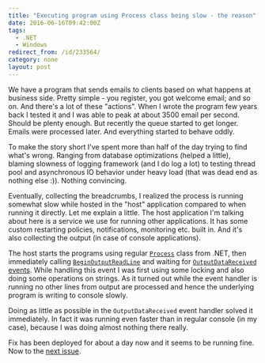 ```yaml
---
title: "Executing program using Process class being slow - the reason"
date: 2016-06-16T09:42:00Z
tags:
  - .NET
  - Windows
redirect_from: /id/233564/
category: none
layout: post
---
```

We have a program that sends emails to clients based on what happens at business side. Pretty simple - you register, you got welcome email; and so on. And there's a lot of these "actions". When I wrote the program few years back I tested it and I was able to peak at about 3500 email per second. Should be plenty enough. But recently the queue started to get longer. Emails were processed later. And everything started to behave oddly.

<!-- excerpt -->

To make the story short I've spent more than half of the day trying to find what's wrong. Ranging from database optimizations (helped a little), blaming slowness of logging framework (and I do log a lot) to testing thread pool and asynchronous IO behavior under heavy load (that was dead end as nothing else :)). Nothing convincing.

Eventually, collecting the breadcrumbs, I realized the process is running somewhat slow while hosted in the "host" application compared to when running it directly. Let me explain a little. The host application I'm talking about here is a service we use for running other applications. It has some custom restarting policies, notifications, monitoring etc. built in. And it's also collecting the output (in case of console applications).

The host starts the programs using regular [`Process`][1] class from .NET, then immediately calling [`BeginOutputReadLine`][2] and waiting for [`OutputDataReceived` events][3]. While handling this event I was first using some locking and also doing some operations on strings. As it turned out while the event handler is running no other lines from output are processed and hence the underlying program is writing to console slowly.

Doing as little as possible in the `OutputDataReceived` event handler solved it immediately. In fact it was running even faster than in regular console (in my case), because I was doing almost nothing there really.

Fix has been deployed for about a day now and it seems to be running fine. Now to the [next issue][4].

[1]: https://msdn.microsoft.com/en-us/library/system.diagnostics.process%28v=vs.110%29.aspx
[2]: https://msdn.microsoft.com/en-us/library/system.diagnostics.process.beginoutputreadline(v=vs.110).aspx
[3]: https://msdn.microsoft.com/en-us/library/system.diagnostics.process.outputdatareceived(v=vs.110).aspx
[4]: https://twitter.com/cincura_net/status/742958997699997696